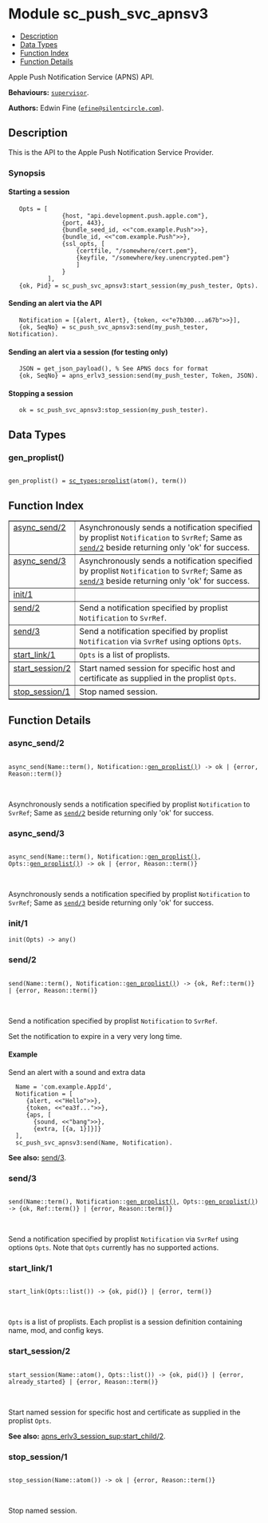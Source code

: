

# Module sc_push_svc_apnsv3 #
* [Description](#description)
* [Data Types](#types)
* [Function Index](#index)
* [Function Details](#functions)

Apple Push Notification Service (APNS) API.

__Behaviours:__ [`supervisor`](supervisor.md).

__Authors:__ Edwin Fine ([`efine@silentcircle.com`](mailto:efine@silentcircle.com)).

<a name="description"></a>

## Description ##

This is the API to the Apple Push Notification Service Provider.


### <a name="Synopsis">Synopsis</a> ###



#### <a name="Starting_a_session">Starting a session</a> ####


```
   Opts = [
               {host, "api.development.push.apple.com"},
               {port, 443},
               {bundle_seed_id, <<"com.example.Push">>},
               {bundle_id, <<"com.example.Push">>},
               {ssl_opts, [
                   {certfile, "/somewhere/cert.pem"},
                   {keyfile, "/somewhere/key.unencrypted.pem"}
                   ]
               }
           ],
   {ok, Pid} = sc_push_svc_apnsv3:start_session(my_push_tester, Opts).
```


#### <a name="Sending_an_alert_via_the_API">Sending an alert via the API</a> ####


```
   Notification = [{alert, Alert}, {token, <<"e7b300...a67b">>}],
   {ok, SeqNo} = sc_push_svc_apnsv3:send(my_push_tester, Notification).
```


#### <a name="Sending_an_alert_via_a_session_(for_testing_only)">Sending an alert via a session (for testing only)</a> ####


```
   JSON = get_json_payload(), % See APNS docs for format
   {ok, SeqNo} = apns_erlv3_session:send(my_push_tester, Token, JSON).
```


#### <a name="Stopping_a_session">Stopping a session</a> ####


```
   ok = sc_push_svc_apnsv3:stop_session(my_push_tester).
```

<a name="types"></a>

## Data Types ##




### <a name="type-gen_proplist">gen_proplist()</a> ###


<pre><code>
gen_proplist() = <a href="sc_types.md#type-proplist">sc_types:proplist</a>(atom(), term())
</code></pre>

<a name="index"></a>

## Function Index ##


<table width="100%" border="1" cellspacing="0" cellpadding="2" summary="function index"><tr><td valign="top"><a href="#async_send-2">async_send/2</a></td><td>Asynchronously sends a notification specified by proplist <code>Notification</code>
to <code>SvrRef</code>; Same as <a href="#send-2"><code>send/2</code></a> beside returning only 'ok' for success.</td></tr><tr><td valign="top"><a href="#async_send-3">async_send/3</a></td><td>Asynchronously sends a notification specified by proplist <code>Notification</code>
to <code>SvrRef</code>; Same as <a href="#send-3"><code>send/3</code></a> beside returning only 'ok' for success.</td></tr><tr><td valign="top"><a href="#init-1">init/1</a></td><td></td></tr><tr><td valign="top"><a href="#send-2">send/2</a></td><td>Send a notification specified by proplist <code>Notification</code>
to <code>SvrRef</code>.</td></tr><tr><td valign="top"><a href="#send-3">send/3</a></td><td>Send a notification specified by proplist <code>Notification</code>
via <code>SvrRef</code> using options <code>Opts</code>.</td></tr><tr><td valign="top"><a href="#start_link-1">start_link/1</a></td><td><code>Opts</code> is a list of proplists.</td></tr><tr><td valign="top"><a href="#start_session-2">start_session/2</a></td><td>Start named session for specific host and certificate as
supplied in the proplist <code>Opts</code>.</td></tr><tr><td valign="top"><a href="#stop_session-1">stop_session/1</a></td><td>Stop named session.</td></tr></table>


<a name="functions"></a>

## Function Details ##

<a name="async_send-2"></a>

### async_send/2 ###

<pre><code>
async_send(Name::term(), Notification::<a href="#type-gen_proplist">gen_proplist()</a>) -&gt; ok | {error, Reason::term()}
</code></pre>
<br />

Asynchronously sends a notification specified by proplist `Notification`
to `SvrRef`; Same as [`send/2`](#send-2) beside returning only 'ok' for success.

<a name="async_send-3"></a>

### async_send/3 ###

<pre><code>
async_send(Name::term(), Notification::<a href="#type-gen_proplist">gen_proplist()</a>, Opts::<a href="#type-gen_proplist">gen_proplist()</a>) -&gt; ok | {error, Reason::term()}
</code></pre>
<br />

Asynchronously sends a notification specified by proplist `Notification`
to `SvrRef`; Same as [`send/3`](#send-3) beside returning only 'ok' for success.

<a name="init-1"></a>

### init/1 ###

`init(Opts) -> any()`

<a name="send-2"></a>

### send/2 ###

<pre><code>
send(Name::term(), Notification::<a href="#type-gen_proplist">gen_proplist()</a>) -&gt; {ok, Ref::term()} | {error, Reason::term()}
</code></pre>
<br />

Send a notification specified by proplist `Notification`
to `SvrRef`.

Set the notification to expire in a very very long time.


#### <a name="Example">Example</a> ####

Send an alert with a sound and extra data

```
  Name = 'com.example.AppId',
  Notification = [
     {alert, <<"Hello">>},
     {token, <<"ea3f...">>},
     {aps, [
       {sound, <<"bang">>},
       {extra, [{a, 1}]}]}
  ],
  sc_push_svc_apnsv3:send(Name, Notification).
```

__See also:__ [send/3](#send-3).

<a name="send-3"></a>

### send/3 ###

<pre><code>
send(Name::term(), Notification::<a href="#type-gen_proplist">gen_proplist()</a>, Opts::<a href="#type-gen_proplist">gen_proplist()</a>) -&gt; {ok, Ref::term()} | {error, Reason::term()}
</code></pre>
<br />

Send a notification specified by proplist `Notification`
via `SvrRef` using options `Opts`.
Note that `Opts` currently has no supported actions.

<a name="start_link-1"></a>

### start_link/1 ###

<pre><code>
start_link(Opts::list()) -&gt; {ok, pid()} | {error, term()}
</code></pre>
<br />

`Opts` is a list of proplists.
Each proplist is a session definition containing
name, mod, and config keys.

<a name="start_session-2"></a>

### start_session/2 ###

<pre><code>
start_session(Name::atom(), Opts::list()) -&gt; {ok, pid()} | {error, already_started} | {error, Reason::term()}
</code></pre>
<br />

Start named session for specific host and certificate as
supplied in the proplist `Opts`.

__See also:__ [apns_erlv3_session_sup:start_child/2](apns_erlv3_session_sup.md#start_child-2).

<a name="stop_session-1"></a>

### stop_session/1 ###

<pre><code>
stop_session(Name::atom()) -&gt; ok | {error, Reason::term()}
</code></pre>
<br />

Stop named session.

